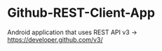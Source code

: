 # Github-REST-Client-App
Android application that uses REST API v3 -> https://developer.github.com/v3/
